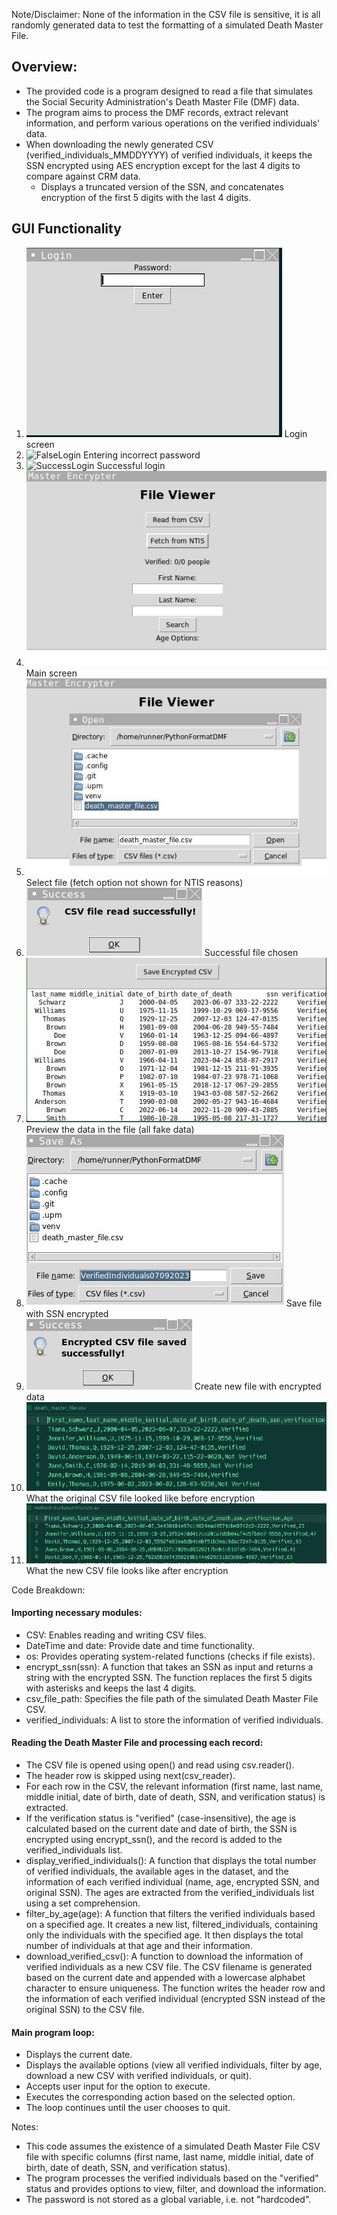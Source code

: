 Note/Disclaimer: None of the information in the CSV file is sensitive, it is all randomly generated data to test the formatting of a simulated Death Master File.

## Overview:
- The provided code is a program designed to read a file that simulates the Social Security Administration's Death Master File (DMF) data.
- The program aims to process the DMF records, extract relevant information, and perform various operations on the verified individuals' data.
- When downloading the newly generated CSV (verified_individuals_MMDDYYYY) of verified individuals, it keeps the SSN encrypted using AES encryption except for the last 4 digits to compare against CRM data.
  - Displays a truncated version of the SSN, and concatenates encryption of the first 5 digits with the last 4 digits.
 
## GUI Functionality
1. ![Login](01.LoginSS.JPG) Login screen
3. ![FalseLogin](02.IncorrectLogin.JPG) Entering incorrect password
4. ![SuccessLogin](03.LoginSuccess.JPG) Successful login
5. ![Main](04.MainScreenSS.JPG) Main screen
6. ![SelectCSV](05.SelectFileSS.JPG) Select file (fetch option not shown for NTIS reasons)
7. ![SuccessCSV](06.SuccessCSVSS.JPG) Successful file chosen
8. ![Preview](07.PreviewCSVSS.JPG) Preview the data in the file (all fake data)
9. ![ExampleEncrypted](08.EncryptedCSVSS.JPG) Save file with SSN encrypted
10. ![MakeNew](09.NewCSVSS.JPG) Create new file with encrypted data
11. ![NonEncryptedExample](10.PreviousFileCSVSS.JPG) What the original CSV file looked like before encryption
12. ![EncryptedExample](11.EncryptedFileCSVSS.JPG) What the new CSV file looks like after encryption

Code Breakdown:

#### Importing necessary modules:
- CSV: Enables reading and writing CSV files.
- DateTime and date: Provide date and time functionality.
- os: Provides operating system-related functions (checks if file exists).
- encrypt_ssn(ssn): A function that takes an SSN as input and returns a string with the encrypted SSN. The function replaces the first 5 digits with asterisks and keeps the last 4 digits.
- csv_file_path: Specifies the file path of the simulated Death Master File CSV.
- verified_individuals: A list to store the information of verified individuals.

#### Reading the Death Master File and processing each record:
- The CSV file is opened using open() and read using csv.reader().
- The header row is skipped using next(csv_reader).
- For each row in the CSV, the relevant information (first name, last name, middle initial, date of birth, date of death, SSN, and verification status) is extracted.
- If the verification status is "verified" (case-insensitive), the age is calculated based on the current date and date of birth, the SSN is encrypted using encrypt_ssn(), and the record is added to the verified_individuals list.
- display_verified_individuals(): A function that displays the total number of verified individuals, the available ages in the dataset, and the information of each verified individual (name, age, encrypted SSN, and original SSN). The ages are extracted from the verified_individuals list using a set comprehension.
- filter_by_age(age): A function that filters the verified individuals based on a specified age. It creates a new list, filtered_individuals, containing only the individuals with the specified age. It then displays the total number of individuals at that age and their information.
- download_verified_csv(): A function to download the information of verified individuals as a new CSV file. The CSV filename is generated based on the current date and appended with a lowercase alphabet character to ensure uniqueness. The function writes the header row and the information of each verified individual (encrypted SSN instead of the original SSN) to the CSV file.

#### Main program loop:
- Displays the current date.
- Displays the available options (view all verified individuals, filter by age, download a new CSV with verified individuals, or quit).
- Accepts user input for the option to execute.
- Executes the corresponding action based on the selected option.
- The loop continues until the user chooses to quit.

Notes:
- This code assumes the existence of a simulated Death Master File CSV file with specific columns (first name, last name, middle initial, date of birth, date of death, SSN, and verification status).
- The program processes the verified individuals based on the "verified" status and provides options to view, filter, and download the information.
- The password is not stored as a global variable, i.e. not "hardcoded".
